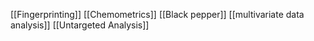 [[Fingerprinting]]
[[Chemometrics]]
[[Black pepper]]
[[multivariate data analysis]]
[[Untargeted Analysis]]
